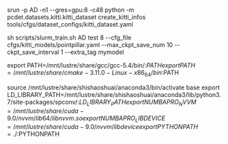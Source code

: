 srun -p AD -n1 --gres=gpu:8 -c48 python -m pcdet.datasets.kitti.kitti_dataset create_kitti_infos tools/cfgs/dataset_configs/kitti_dataset.yaml

sh scripts/slurm_train.sh AD test 8 --cfg_file cfgs/kitti_models/pointpillar.yaml --max_ckpt_save_num 10 --ckpt_save_interval 1 --extra_tag mymodel

export PATH=/mnt/lustre/share/gcc/gcc-5.4/bin/:$PATH
export PATH=/mnt/lustre/share/cmake-3.11.0-Linux-x86_64/bin:$PATH

source /mnt/lustre/share/shishaoshuai/anaconda3/bin/activate base
export LD_LIBRARY_PATH=/mnt/lustre/share/shishaoshuai/anaconda3/lib/python3.7/site-packages/spconv/:$LD_LIBRARY_PATH
export NUMBAPRO_NVVM=/mnt/lustre/share/cuda-9.0/nvvm/lib64/libnvvm.so
export NUMBAPRO_LIBDEVICE=/mnt/lustre/share/cuda-9.0/nvvm/libdevice
export PYTHONPATH=./:$PYTHONPATH
